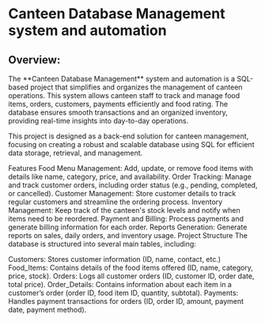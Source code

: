 <h1>Canteen Database Management system and automation</h1>

<h2>Overview:</h2>
The **Canteen Database Management** system and automation is a SQL-based project that simplifies and organizes the management of canteen operations. This system allows canteen staff to track and manage food items, orders, customers, payments efficiently and food rating. The database ensures smooth transactions and an organized inventory, providing real-time insights into day-to-day operations.

This project is designed as a back-end solution for canteen management, focusing on creating a robust and scalable database using SQL for efficient data storage, retrieval, and management.

Features
Food Menu Management: Add, update, or remove food items with details like name, category, price, and availability.
Order Tracking: Manage and track customer orders, including order status (e.g., pending, completed, or cancelled).
Customer Management: Store customer details to track regular customers and streamline the ordering process.
Inventory Management: Keep track of the canteen's stock levels and notify when items need to be reordered.
Payment and Billing: Process payments and generate billing information for each order.
Reports Generation: Generate reports on sales, daily orders, and inventory usage.
Project Structure
The database is structured into several main tables, including:

Customers: Stores customer information (ID, name, contact, etc.)
Food_Items: Contains details of the food items offered (ID, name, category, price, stock).
Orders: Logs all customer orders (ID, customer ID, order date, total price).
Order_Details: Contains information about each item in a customer’s order (order ID, food item ID, quantity, subtotal).
Payments: Handles payment transactions for orders (ID, order ID, amount, payment date, payment method).
